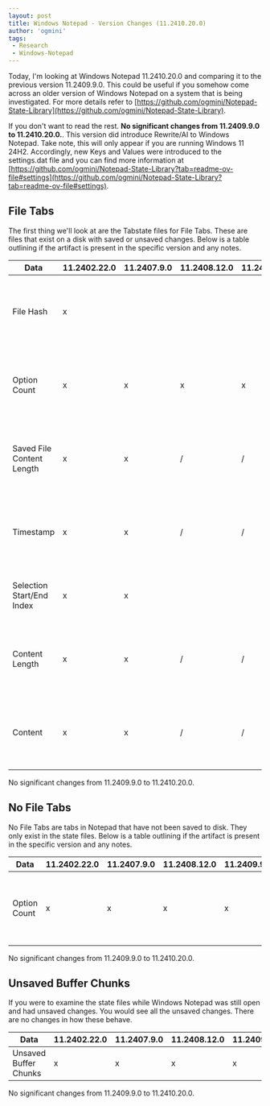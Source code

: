 ```yaml
---
layout: post
title: Windows Notepad - Version Changes (11.2410.20.0)
author: 'ogmini'
tags:
 - Research
 - Windows-Notepad
---
```


Today, I'm looking at Windows Notepad 11.2410.20.0 and comparing it to the previous version 11.2409.9.0. This could be useful if you somehow come across an older version of Windows Notepad on a system that is being investigated. For more details refer to [https://github.com/ogmini/Notepad-State-Library](https://github.com/ogmini/Notepad-State-Library).

If you don't want to read the rest. __No significant changes from 11.2409.9.0 to 11.2410.20.0.__. This version did introduce Rewrite/AI to Windows Notepad. Take note, this will only appear if you are running Windows 11 24H2. Accordingly, new Keys and Values were introduced to the settings.dat file and you can find more information at [https://github.com/ogmini/Notepad-State-Library?tab=readme-ov-file#settings](https://github.com/ogmini/Notepad-State-Library?tab=readme-ov-file#settings).

## File Tabs

The first thing we'll look at are the Tabstate files for File Tabs. These are files that exist on a disk with saved or unsaved changes. Below is a table outlining if the artifact is present in the specific version and any notes.

| Data | 11.2402.22.0 | 11.2407.9.0 | 11.2408.12.0 | 11.2409.9.0 | 11.2410.20.0 | Notes |
| --- | --- | --- | --- | --- | --- | --- |
| File Hash | x | | |  | |This File Hash is for the file on disk. It does NOT account for any unsaved changes. |
| Option Count | x | x | x | x | x |This is 1 for 11.2402.22.0 and 2 for 11.2407.9.0+. It is still unknown what these are. |
| Saved File Content Length | x | x | / | / | / | Starting with 11.2408.12.0 this is only populated for File Tabs with unsaved changes.|
| Timestamp | x | x | / | / | / |Starting with 11.2408.12.0 this is only populated for File Tabs with unsaved changes.|
| Selection Start/End Index | x | x | | | | Starting with 11.2408.12.0 this is no longer populated. |
| Content Length | x | x | / | / | / | Starting with 11.2408.12.0 this is only populated for File Tabs with unsaved changes.|
| Content | x | x | / | / | / | Starting with 11.2408.12.0 this is only populated for File Tabs with unsaved changes.|

No significant changes from 11.2409.9.0 to 11.2410.20.0.

## No File Tabs

No File Tabs are tabs in Notepad that have not been saved to disk. They only exist in the state files. Below is a table outlining if the artifact is present in the specific version and any notes.

| Data | 11.2402.22.0 | 11.2407.9.0 | 11.2408.12.0 | 11.2409.9.0 | 11.2410.20.0 | Notes |
| --- | --- | --- | --- | --- | --- | --- |
| Option Count | x | x | x | x | x | This is 1 for 11.2402.22.0 and 2 for 11.2407.9.0+. It is still unknown what these are. |

No significant changes from 11.2409.9.0 to 11.2410.20.0.

## Unsaved Buffer Chunks

If you were to examine the state files while Windows Notepad was still open and had unsaved changes. You would see all the unsaved changes. There are no changes in how these behave.

| Data | 11.2402.22.0 | 11.2407.9.0 | 11.2408.12.0 | 11.2409.9.0 | 11.2410.20.0 | Notes |
| --- | --- | --- | --- | --- | --- | --- |
| Unsaved Buffer Chunks | x | x | x | x | x | Identical |

No significant changes from 11.2409.9.0 to 11.2410.20.0.
